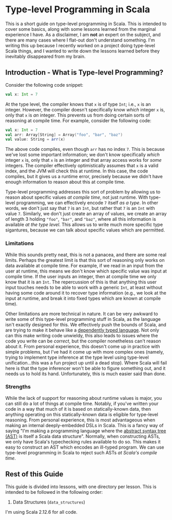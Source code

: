 # Type-level Programming in Scala #

This is a short guide on type-level programming in Scala.
This is intended to cover some basics, along with some lessons learned from the marginal experience I have.
As a disclaimer, I am **not** an expert on the subject, and there are many cases where I flat-out don't understand something.
I'm writing this up because I recently worked on a project doing type-level Scala things, and I wanted to write down the lessons learned before they inevitably disappeared from my brain.

## Introduction - What is Type-level Programming? ##

Consider the following code snippet:

```scala
val x: Int = 7
```

At the type level, the compiler knows that `x` is of type `Int`; i.e., `x` is an integer.
However, the compiler doesn't specifically know _which_ integer `x` is, only that `x` is _an_ integer.
This prevents us from doing certain sorts of reasoning at compile time.
For example, consider the following code:

```scala
val x: Int = 7
val arr: Array[String] = Array("foo", "bar", "baz")
val value: String = arr(x)
```

The above code compiles, even though `arr` has no index `7`.
This is because we've lost some important information; we don't know specifically _which_ integer `x` is, only that `x` is an integer and that array access works for _some_ integers.
The compiler effectively optimistically assumes that `x` is a valid index, and the JVM will check this at runtime.
In this case, the code compiles, but it gives us a runtime error, precisely because we didn't have enough information to reason about this at compile time.

Type-level programming addresses this sort of problem by allowing us to reason about specific values _at compile time_, not just runtime.
With type-level programming, we can effectively encode `7` itself _as a type_.
In other words, we don't just say that `7` is an `Int`, but rather that `7` is an `Int` with value `7`.
Similarly, we don't just create an array of values, we create an array of length 3 holding `"foo"`, `"bar"`, and `"baz"`, where all this information is available _at the type level_.
This allows us to write much more specific type sigantures, because we can talk about specific values which are permitted.

### Limitations ###

While this sounds pretty neat, this is not a panacea, and there are some real limits.
Perhaps the greatest limit is that this sort of reasoning only works on data available at compile time.
For example, if we read in an input from the user at runtime, this means we don't know which specific value was input at compile time.
If the user inputs an integer, then at compile time we only know that it is an `Int`.
The repercussion of this is that anything this user input touches needs to be able to work with a generic `Int`, at least without having some code around it to recover type information (e.g., we look at the input at runtime, and break it into fixed types which are known at compile time).

Other limitations are more technical in nature.
It can be very awkward to write some of this type-level programming stuff in Scala, as the language isn't exactly designed for this.
We effectively push the bounds of Scala, and are trying to make it behave like a [dependently typed language](https://en.wikipedia.org/wiki/Dependent_type).
Not only can this make writing code unwieldy, this also leads to issues where the code you write can be _correct_, but the compiler nonetheless can't reason about it.
From personal experience, this doesn't come up in practice with simple problems, but I've had it come up with more complex ones (namely, trying to implement type inference at the type level using type-level unification...this was a fun project up until a dead stop).
Where Scala will fail here is that the type inferencer won't be able to figure something out, and it needs us to hold its hand.
Unfortunately, this is much easier said than done.

### Strengths ###

While the lack of support for reasoning about runtime values is major, you can still do a lot of things at compile time.
Notably, if you've written your code in a way that much of it is based on statically-known data, then anything operating on this statically-known data is eligible for type-level reasoning.
From personal experience, this is most advantageous when making an internal deeply-embedded DSLs in Scala.
This is a fancy way of saying "I'm making a programming language where the [abstract syntax tree (AST)](https://en.wikipedia.org/wiki/Abstract_syntax_tree) is itself a Scala data structure".
Normally, when constructing ASTs, we only have Scala's typechecking rules available to do so.
This makes it easy to construct an AST which encodes an ill-typed program.
We can use type-level programming in Scala to reject such ASTs _at Scala's compile time_.

## Rest of this Guide #

This guide is divided into lessons, with one directory per lesson.
This is intended to be followed in the following order:

1. Data Structures (`data_structures`)


I'm using Scala 2.12.6 for all code.
